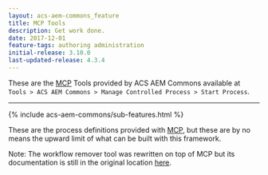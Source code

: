 ```yaml
---
layout: acs-aem-commons_feature
title: MCP Tools
description: Get work done.
date: 2017-12-01
feature-tags: authoring administration
initial-release: 3.10.0
last-updated-release: 4.3.4
---
```


These are the [MCP](/acs-aem-commons/features/mcp/index.html) Tools provided by ACS AEM Commons available at `Tools > ACS AEM Commons > Manage Controlled Process > Start Process`.

----

{% include acs-aem-commons/sub-features.html %}

These are the process definitions provided with [MCP](/acs-aem-commons/features/mcp/index.html), but these are by no means the upward limit of what can be built with this framework.

Note: The workflow remover tool was rewritten on top of MCP but its documentation is still in the original location [here](/acs-aem-commons/features/workflow-remover/index.html).
